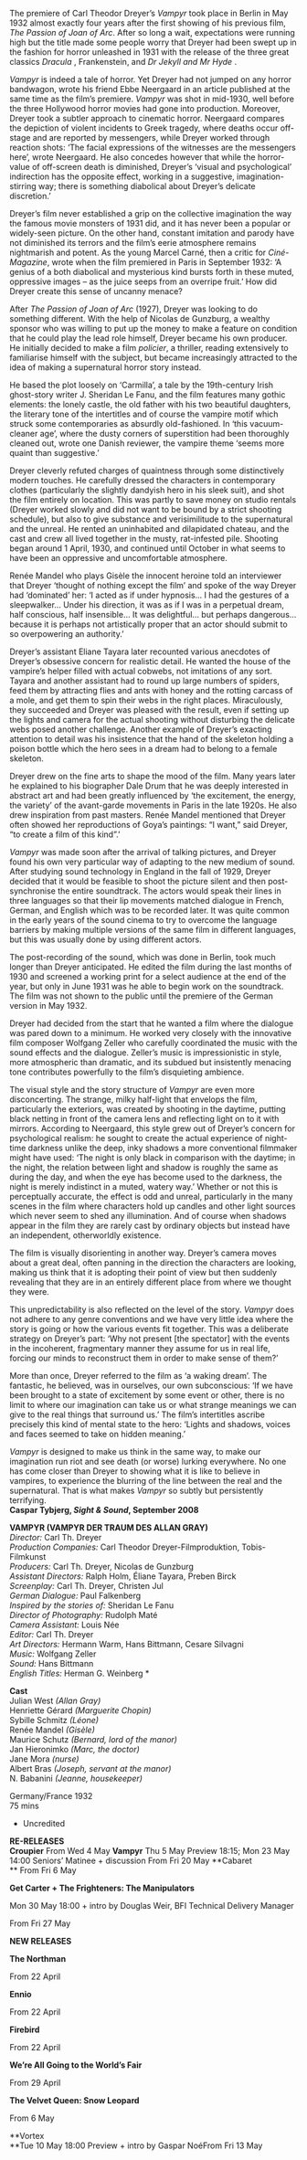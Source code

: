 

The premiere of Carl Theodor Dreyer’s _Vampyr_ took place in Berlin in May 1932 almost exactly four years after the first showing of his previous film,  _The Passion of Joan of Arc_. After so long a wait, expectations were running high but the title made some people worry that Dreyer had been swept up in the fashion for horror unleashed in 1931 with the release of the three great classics _Dracula_ , Frankenstein, and _Dr Jekyll and Mr Hyde_ .

_Vampyr_ is indeed a tale of horror. Yet Dreyer had not jumped on any horror bandwagon, wrote his friend Ebbe Neergaard in an article published at the same time as the film’s premiere. _Vampyr_ was shot in mid-1930, well before the three Hollywood horror movies had gone into production. Moreover, Dreyer took a subtler approach to cinematic horror. Neergaard compares the depiction of violent incidents to Greek tragedy, where deaths occur off-stage and are reported by messengers, while Dreyer worked through reaction shots: ‘The facial expressions of the witnesses are the messengers here’, wrote Neergaard. He also concedes however that while the horror-value of off-screen death is diminished, Dreyer’s ‘visual and psychological’ indirection has the opposite effect, working in a suggestive, imagination-stirring way; there is something diabolical about Dreyer’s delicate discretion.’

Dreyer’s film never established a grip on the collective imagination the way the famous movie monsters of 1931 did, and it has never been a popular or widely-seen picture. On the other hand, constant imitation and parody have not diminished its terrors and the film’s eerie atmosphere remains nightmarish and potent. As the young Marcel Carné, then a critic for _Ciné-Magazine_, wrote when the film premiered in Paris in September 1932: ‘A genius of a both diabolical and mysterious kind bursts forth in these muted, oppressive images – as the juice seeps from an overripe fruit.’ How did Dreyer create this sense of uncanny menace?

After _The Passion of Joan of Arc_ (1927), Dreyer was looking to do something different. With the help of Nicolas de Gunzburg, a wealthy sponsor who was willing to put up the money to make a feature on condition that he could play the lead role himself, Dreyer became his own producer. He initially decided to make a film _policier_, a thriller, reading extensively to familiarise himself with the subject, but became increasingly attracted to the idea of making a supernatural horror story instead.

He based the plot loosely on ‘Carmilla’, a tale by the 19th-century Irish ghost-story writer J. Sheridan Le Fanu, and the film features many gothic elements: the lonely castle, the old father with his two beautiful daughters, the literary tone of the intertitles and of course the vampire motif which struck some contemporaries as absurdly old-fashioned. In ‘this vacuum-cleaner age’, where the dusty corners of superstition had been thoroughly cleaned out, wrote one Danish reviewer, the vampire theme ‘seems more quaint than suggestive.’

Dreyer cleverly refuted charges of quaintness through some distinctively modern touches. He carefully dressed the characters in contemporary clothes (particularly the slightly dandyish hero in his sleek suit), and shot the film entirely on location. This was partly to save money on studio rentals (Dreyer worked slowly and did not want to be bound by a strict shooting schedule), but also to give substance and verisimilitude to the supernatural and the unreal. He rented an uninhabited and dilapidated chateau, and the cast and crew all lived together in the musty, rat-infested pile. Shooting began around 1 April, 1930, and continued until October in what seems to have been an oppressive and uncomfortable atmosphere.

Renée Mandel who plays Gisèle the innocent heroine told an interviewer that Dreyer ‘thought of nothing except the film’ and spoke of the way Dreyer had ‘dominated’ her: ‘I acted as if under hypnosis… I had the gestures of a sleepwalker… Under his direction, it was as if I was in a perpetual dream, half conscious, half insensible… It was delightful… but perhaps dangerous… because it is perhaps not artistically proper that an actor should submit to so overpowering an authority.’

Dreyer’s assistant Eliane Tayara later recounted various anecdotes of Dreyer’s obsessive concern for realistic detail. He wanted the house of the vampire’s helper filled with actual cobwebs, not imitations of any sort. Tayara and another assistant had to round up large numbers of spiders, feed them by attracting flies and ants with honey and the rotting carcass of a mole, and get them to spin their webs in the right places. Miraculously, they succeeded and Dreyer was pleased with the result, even if setting up the lights and camera for the actual shooting without disturbing the delicate webs posed another challenge. Another example of Dreyer’s exacting attention to detail was his insistence that the hand of the skeleton holding a poison bottle which the hero sees in a dream had to belong to a female skeleton.

Dreyer drew on the fine arts to shape the mood of the film. Many years later he explained to his biographer Dale Drum that he was deeply interested in abstract art and had been greatly influenced by ‘the excitement, the energy, the variety’ of the avant-garde movements in Paris in the late 1920s. He also drew inspiration from past masters. Renée Mandel mentioned that Dreyer often showed her reproductions of Goya’s paintings: “I want,” said Dreyer, “to create a film of this kind”.’

_Vampyr_ was made soon after the arrival of talking pictures, and Dreyer found his own very particular way of adapting to the new medium of sound. After studying sound technology in England in the fall of 1929, Dreyer decided that it would be feasible to shoot the picture silent and then post-synchronise the entire soundtrack. The actors would speak their lines in three languages so that their lip movements matched dialogue in French, German, and English which was to be recorded later. It was quite common in the early years of the sound cinema to try to overcome the language barriers by making multiple versions of the same film in different languages, but this was usually done by using different actors.

The post-recording of the sound, which was done in Berlin, took much longer than Dreyer anticipated. He edited the film during the last months of 1930 and screened a working print for a select audience at the end of the year, but only in June 1931 was he able to begin work on the soundtrack. The film was not shown to the public until the premiere of the German version in May 1932.

Dreyer had decided from the start that he wanted a film where the dialogue was pared down to a minimum. He worked very closely with the innovative film composer Wolfgang Zeller who carefully coordinated the music with the sound effects and the dialogue. Zeller’s music is impressionistic in style, more atmospheric than dramatic, and its subdued but insistently menacing tone contributes powerfully to the film’s disquieting ambience.

The visual style and the story structure of _Vampyr_ are even more disconcerting. The strange, milky half-light that envelops the film, particularly the exteriors, was created by shooting in the daytime, putting black netting in front of the camera lens and reflecting light on to it with mirrors. According to Neergaard, this style grew out of Dreyer’s concern for psychological realism: he sought to create the actual experience of night-time darkness unlike the deep, inky shadows a more conventional filmmaker might have used: ‘The night is only black in comparison with the daytime; in the night, the relation between light and shadow is roughly the same as during the day, and when the eye has become used to the darkness, the night is merely indistinct in a muted, watery way.’ Whether or not this is perceptually accurate, the effect is odd and unreal, particularly in the many scenes in the film where characters hold up candles and other light sources which never seem to shed any illumination. And of course when shadows appear in the film they are rarely cast by ordinary objects but instead have an independent, otherworldly existence.

The film is visually disorienting in another way. Dreyer’s camera moves about a great deal, often panning in the direction the characters are looking, making us think that it is adopting their point of view but then suddenly revealing that they are in an entirely different place from where we thought they were.

This unpredictability is also reflected on the level of the story. _Vampyr_ does not adhere to any genre conventions and we have very little idea where the story is going or how the various events fit together. This was a deliberate strategy on Dreyer’s part: ‘Why not present [the spectator] with the events in the incoherent, fragmentary manner they assume for us in real life, forcing our minds to reconstruct them in order to make sense of them?’

More than once, Dreyer referred to the film as ‘a waking dream’. The fantastic, he believed, was in ourselves, our own subconscious: ‘If we have been brought to a state of excitement by some event or other, there is no limit to where our imagination can take us or what strange meanings we can give to the real things that surround us.’ The film’s intertitles ascribe precisely this kind of mental state to the hero: ‘Lights and shadows, voices and faces seemed to take on hidden meaning.’

_Vampyr_ is designed to make us think in the same way, to make our imagination run riot and see death (or worse) lurking everywhere. No one has come closer than Dreyer to showing what it is like to believe in vampires, to experience the blurring of the line between the real and the supernatural. That is what makes _Vampyr_ so subtly but persistently terrifying.<br>
**Caspar Tybjerg, _Sight & Sound_, September 2008**<br>

  

**VAMPYR (VAMPYR DER TRAUM DES ALLAN GRAY)**<br>
_Director:_ Carl Th. Dreyer<br>
_Production Companies:_ Carl Theodor Dreyer-Filmproduktion, Tobis-Filmkunst<br>
_Producers:_ Carl Th. Dreyer, Nicolas de Gunzburg<br>
_Assistant Directors:_ Ralph Holm, Éliane Tayara, Preben Birck<br>
_Screenplay:_ Carl Th. Dreyer, Christen Jul<br>
_German Dialogue:_ Paul Falkenberg<br>
_Inspired by the stories of:_ Sheridan Le Fanu<br>
_Director of Photography:_ Rudolph Maté<br>
_Camera Assistant:_ Louis Née<br>
_Editor:_ Carl Th. Dreyer<br>
_Art Directors:_ Hermann Warm, Hans Bittmann, Cesare Silvagni<br>
_Music:_ Wolfgang Zeller<br>
_Sound:_ Hans Bittmann<br>
_English Titles:_ Herman G. Weinberg *<br>

**Cast**<br>
Julian West _(Allan Gray)_<br>
Henriette Gérard _(Marguerite Chopin)_<br>
Sybille Schmitz _(Léone)_<br>
Renée Mandel _(Gisèle)_<br>
Maurice Schutz _(Bernard, lord of the manor)_<br>
Jan Hieronimko _(Marc, the doctor)_<br>
Jane Mora _(nurse)_<br>
Albert Bras _(Joseph, servant at the manor)_<br>
N. Babanini _(Jeanne, housekeeper)_<br>

Germany/France 1932<br>
75 mins<br>

* Uncredited<br>


**RE-RELEASES**<br>
**Croupier**
From Wed 4 May
**Vampyr**
Thu 5 May Preview 18:15; Mon 23 May 14:00 Seniors’ Matinee + discussion
From Fri 20 May
**Cabaret  
**
From Fri 6 May

**Get Carter + The Frighteners: The Manipulators**

Mon 30 May 18:00 + intro by Douglas Weir, BFI Technical Delivery Manager

From Fri 27 May

**NEW RELEASES**

**The Northman**

From 22 April

**Ennio**

From 22 April

**Firebird**

From 22 April

**We’re All Going to the World’s Fair**

From 29 April

**The Velvet Queen: Snow Leopard**

From 6 May

**Vortex  
**Tue 10 May 18:00 Preview + intro by Gaspar NoéFrom Fri 13 May
<!--stackedit_data:
eyJoaXN0b3J5IjpbMTk1OTYxNzk0MF19
-->